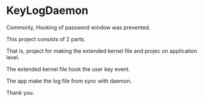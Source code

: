 KeyLogDaemon
============
Commonly, Hooking of password window was prevented. 

This project consists of 2 parts.

That is, project for making the extended kernel file and projec on application level.

The extended kernel file hook the user key event.

The app make the log file from sync with daemon.

Thank you.
